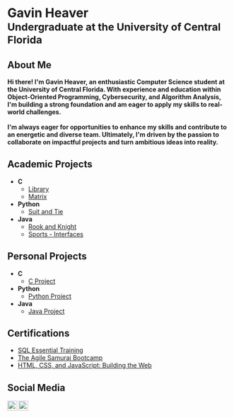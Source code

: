 <h1>Gavin Heaver <br/><sub>Undergraduate at the University of Central Florida</sub></h1>

<h2>About Me</h2>
<b>Hi there! I'm Gavin Heaver, an enthusiastic Computer Science student at the University of Central Florida. With experience and education within Object-Oriented Programming, Cybersecurity, and Algorithm Analysis, I'm building a strong foundation and am eager to apply my skills to real-world challenges.</b> 
<br>
<br>
<b>I'm always eager for opportunities to enhance my skills and contribute to an energetic and diverse team. Ultimately, I'm driven by the passion to collaborate on impactful projects and turn ambitious ideas into reality.</b>

<h2>Academic Projects</h2>

- <b>C</b>
  - [Library](https://github.com/Gavin-Heaver/Library)
  - [Matrix](https://github.com/Gavin-Heaver/Matrix)
- <b>Python</b>
  - [Suit and Tie](https://github.com/Gavin-Heaver/Suit-and-Tie)
- <b>Java</b>
  - [Rook and Knight](https://github.com/Gavin-Heaver/Rook-and-Knight)
  - [Sports - Interfaces](https://github.com/Gavin-Heaver/Sports-Interfaces)

<h2>Personal Projects</h2>

- <b>C</b>
  - [C Project](https://github.com/joshmadakor1/4chan-Image-Analysis-Middleware-C964) 
- <b>Python</b>
  - [Python Project](https://github.com/joshmadakor1/Sentinel-Lab)
- <b>Java</b>
  - [Java Project](https://github.com/joshmadakor1/EncrypterPOC)

<h2> Certifications</h2>

- [SQL Essential Training](https://www.linkedin.com/learning/certificates/242c8a417e246c6f6600f15e7d8b48b3329bdcceecc17435a3c9a38c5f088fdf?u=57691257)
- [The Agile Samurai Bootcamp](https://www.udemy.com/certificate/UC-633be4f6-0257-4771-9792-38f9aadb72a5/)
- [HTML, CSS, and JavaScript: Building the Web](https://www.linkedin.com/learning/certificates/84d893af44d52d2fab63b43dbc928cc96c19970cfe2e40a5786aa644def7de78?u=57691257)

<h2> Social Media</h2>

[<img align="left" alt="Gavin Heaver | LinkedIn" width="22px" src="https://cdn.jsdelivr.net/npm/simple-icons@v3/icons/linkedin.svg" />][linkedin]
[<img align="left" alt="Gavin Heaver | Instagram" width="22px" src="https://cdn.jsdelivr.net/npm/simple-icons@v3/icons/instagram.svg" />][instagram]

[instagram]: https://www.instagram.com/havin_geaver/
[linkedin]: https://www.linkedin.com/in/gavin-heaver
